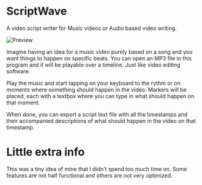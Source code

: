 # ScriptWave
A video script writer for Music videos or Audio based video writing.

![Preview](https://user-images.githubusercontent.com/12221965/113065296-e5c78400-91b8-11eb-9f07-1ad658f0a055.png)

Imagine having an idea for a music video purely based on a song and you want things to happen on specific beats.
You can open an MP3 file in this program and it will be playable over a timeline. Just like video editing software.

Play the music and start tapping on your keyboard to the rythm or on moments where something should happen in the video.
Markers will be placed, each with a textbox where you can type in what should happen on that moment.

When done, you can export a script text file with all the timestamps and their accompanied descriptions of what should happen in the video on that timestamp.

# Little extra info
This was a tiny idea of mine that I didn't spend too much time on. Some features are not half functional and others are not very optimized.
